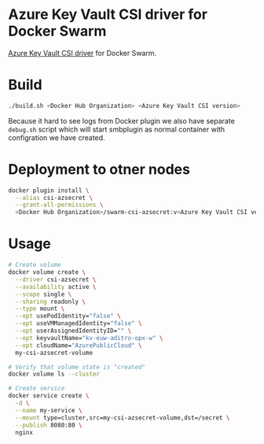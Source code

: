 # Azure Key Vault CSI driver for Docker Swarm
[Azure Key Vault CSI driver](https://github.com/Azure/secrets-store-csi-driver-provider-azure) for Docker Swarm.

# Build
```bash
./build.sh <Docker Hub Organization> <Azure Key Vault CSI version>
```

Because it hard to see logs from Docker plugin we also have separate `debug.sh` script which will start smbplugin as normal container with configration we have created.

# Deployment to otner nodes
```bash
docker plugin install \
  --alias csi-azsecret \
  --grant-all-permissions \
  <Docker Hub Organization>/swarm-csi-azsecret:v<Azure Key Vault CSI version>
```

# Usage
```bash
# Create volume
docker volume create \
  --driver csi-azsecret \
  --availability active \
  --scope single \
  --sharing readonly \
  --type mount \
  --opt usePodIdentity="false" \
  --opt useVMManagedIdentity="false" \
  --opt userAssignedIdentityID="" \
  --opt keyvaultName="kv-euw-aditro-opx-w" \
  --opt cloudName="AzurePublicCloud" \
  my-csi-azsecret-volume

# Verify that volume state is "created"
docker volume ls --cluster

# Create service
docker service create \
  -d \
  --name my-service \
  --mount type=cluster,src=my-csi-azsecret-volume,dst=/secret \
  --publish 8080:80 \
  nginx
```
